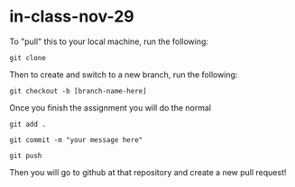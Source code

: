 # in-class-nov-29


To "pull" this to your local machine, run the following:

```git clone```

Then to create and switch to a new branch, run the following:

```git checkout -b [branch-name-here]```


Once you finish the assignment you will do the normal

```git add .```

```git commit -m "your message here"```

```git push```


Then you will go to github at that repository and create a new pull request!


